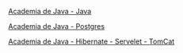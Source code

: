 [Academia de Java - Java](https://github.com/willianmarianosantos/Java-academia)

[Academia de Java - Postgres](https://github.com/willianmarianosantos/Postgres)

[Academia de Java - Hibernate - Servelet - TomCat](https://github.com/willianmarianosantos/Hibernate.)
